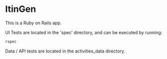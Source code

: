 # ItinGen

This is a Ruby on Rails app.

UI Tests are located in the 'spec' directory, and can be executed by
running:

```bash
rspec
```

Data / API tests are located in the activities_data directory.
